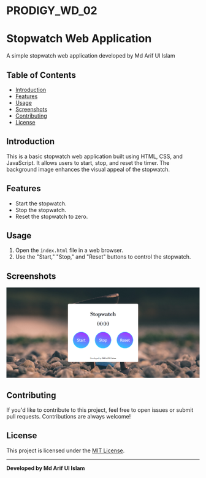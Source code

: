 # PRODIGY_WD_02
# Stopwatch Web Application

A simple stopwatch web application developed by Md Arif Ul Islam

## Table of Contents
- [Introduction](#introduction)
- [Features](#features)
- [Usage](#usage)
- [Screenshots](#screenshots)
- [Contributing](#contributing)
- [License](#license)

## Introduction
This is a basic stopwatch web application built using HTML, CSS, and JavaScript. It allows users to start, stop, and reset the timer. The background image enhances the visual appeal of the stopwatch.

## Features
- Start the stopwatch.
- Stop the stopwatch.
- Reset the stopwatch to zero.

## Usage
1. Open the `index.html` file in a web browser.
2. Use the "Start," "Stop," and "Reset" buttons to control the stopwatch.

## Screenshots
![Stopwatch Screenshot](StopwatchSS.png)

## Contributing
If you'd like to contribute to this project, feel free to open issues or submit pull requests. Contributions are always welcome!

## License
This project is licensed under the [MIT License](LICENSE).

---

**Developed by Md Arif Ul Islam**
